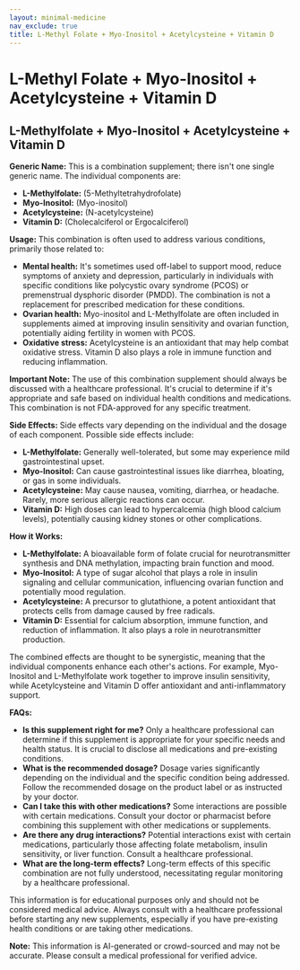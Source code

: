 ```yaml
---
layout: minimal-medicine
nav_exclude: true
title: L-Methyl Folate + Myo-Inositol + Acetylcysteine + Vitamin D
---
```


# L-Methyl Folate + Myo-Inositol + Acetylcysteine + Vitamin D

## L-Methylfolate + Myo-Inositol + Acetylcysteine + Vitamin D

**Generic Name:**  This is a combination supplement; there isn't one single generic name.  The individual components are:

* **L-Methylfolate:** (5-Methyltetrahydrofolate)
* **Myo-Inositol:** (Myo-inositol)
* **Acetylcysteine:** (N-acetylcysteine)
* **Vitamin D:** (Cholecalciferol or Ergocalciferol)

**Usage:** This combination is often used to address various conditions, primarily those related to:

* **Mental health:**  It's sometimes used off-label to support mood, reduce symptoms of anxiety and depression, particularly in individuals with specific conditions like polycystic ovary syndrome (PCOS) or premenstrual dysphoric disorder (PMDD).  The combination is not a replacement for prescribed medication for these conditions.
* **Ovarian health:** Myo-inositol and L-Methylfolate are often included in supplements aimed at improving insulin sensitivity and ovarian function, potentially aiding fertility in women with PCOS.
* **Oxidative stress:** Acetylcysteine is an antioxidant that may help combat oxidative stress.  Vitamin D also plays a role in immune function and reducing inflammation.

**Important Note:**  The use of this combination supplement should always be discussed with a healthcare professional.  It's crucial to determine if it's appropriate and safe based on individual health conditions and medications.  This combination is not FDA-approved for any specific treatment.


**Side Effects:** Side effects vary depending on the individual and the dosage of each component.  Possible side effects include:

* **L-Methylfolate:**  Generally well-tolerated, but some may experience mild gastrointestinal upset.
* **Myo-Inositol:**  Can cause gastrointestinal issues like diarrhea, bloating, or gas in some individuals.
* **Acetylcysteine:**  May cause nausea, vomiting, diarrhea, or headache.  Rarely, more serious allergic reactions can occur.
* **Vitamin D:**  High doses can lead to hypercalcemia (high blood calcium levels), potentially causing kidney stones or other complications.


**How it Works:**

* **L-Methylfolate:**  A bioavailable form of folate crucial for neurotransmitter synthesis and DNA methylation, impacting brain function and mood.
* **Myo-Inositol:**  A type of sugar alcohol that plays a role in insulin signaling and cellular communication, influencing ovarian function and potentially mood regulation.
* **Acetylcysteine:**  A precursor to glutathione, a potent antioxidant that protects cells from damage caused by free radicals.
* **Vitamin D:**  Essential for calcium absorption, immune function, and reduction of inflammation.  It also plays a role in neurotransmitter production.


The combined effects are thought to be synergistic, meaning that the individual components enhance each other's actions. For example, Myo-Inositol and L-Methylfolate work together to improve insulin sensitivity, while Acetylcysteine and Vitamin D offer antioxidant and anti-inflammatory support.

**FAQs:**

* **Is this supplement right for me?**  Only a healthcare professional can determine if this supplement is appropriate for your specific needs and health status.  It is crucial to disclose all medications and pre-existing conditions.
* **What is the recommended dosage?**  Dosage varies significantly depending on the individual and the specific condition being addressed.  Follow the recommended dosage on the product label or as instructed by your doctor.
* **Can I take this with other medications?**  Some interactions are possible with certain medications.  Consult your doctor or pharmacist before combining this supplement with other medications or supplements.
* **Are there any drug interactions?**  Potential interactions exist with certain medications, particularly those affecting folate metabolism, insulin sensitivity, or liver function. Consult a healthcare professional.
* **What are the long-term effects?**  Long-term effects of this specific combination are not fully understood, necessitating regular monitoring by a healthcare professional.


This information is for educational purposes only and should not be considered medical advice.  Always consult with a healthcare professional before starting any new supplements, especially if you have pre-existing health conditions or are taking other medications.


**Note:** This information is AI-generated or crowd-sourced and may not be accurate. Please consult a medical professional for verified advice.